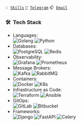 <code>💡 [Skills](SKILLS.md)</code>
<code>💬 [Telegram](https://t.me/al_chumakov)</code>
<code>📫 [Email](mailto:al.chumakov96@gmail.com)</code>

<h3> 🛠 &nbsp;Tech Stack</h3>

- Languages:<br>
![Golang](https://img.shields.io/badge/-Go-333333?style=flat&logo=go&style=flat)
![Python](https://img.shields.io/badge/-Python-333333?style=flat&logo=python)
- Databases:<br>
![PostgreSQL](https://img.shields.io/badge/-PostgreSQL-333333?style=flat&logo=postgresql)
![Redis](https://img.shields.io/badge/-Redis-333333?style=flat&logo=Redis)
- Observability:<br>
![Grafana](https://img.shields.io/badge/-Grafana-333333?style=flat&logo=Grafana)
![Prometheus](https://img.shields.io/badge/-Prometheus-333333?style=flat&logo=Prometheus)
- Message Brokers:<br>
![Kafka](https://img.shields.io/badge/-Kafka-333333?style=flat&logo=apachekafka)
![RabbitMQ](https://img.shields.io/badge/-Rabbitmq-333333?style=flat&logo=rabbitmq)
- Containers: <br>
![Docker](https://img.shields.io/badge/-Docker-333333?style=flat&logo=Docker)
![K8s](https://img.shields.io/badge/-Kubernetes-333333?style=flat&logo=Kubernetes)
- Infrastructure as Code:<br>
![Terraform](https://img.shields.io/badge/-Terraform-333333?style=flat&logo=Terraform)
![Ansible](https://img.shields.io/badge/-Ansible-333333?style=flat&logo=Ansible)
- GitOps:<br>
![GitLab](https://img.shields.io/badge/-GitLab-333333?style=flat&logo=GitLab)
![Bitbucket](https://img.shields.io/badge/-Bitbucket-333333?style=flat&logo=Bitbucket)
- Frameworks:<br>
![Django](https://img.shields.io/badge/-Django-333333?style=flat&logo=django)
![FastAPI](https://img.shields.io/badge/-FastAPI-333333?style=flat&logo=fastapi)
![Celery](https://img.shields.io/badge/-Celery-333333?style=flat&logo=Celery)
